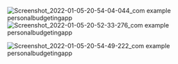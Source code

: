 
![Screenshot_2022-01-05-20-54-04-044_com example personalbudgetingapp](https://user-images.githubusercontent.com/91980956/149319860-ba7a4745-33e8-4f8e-b727-e0157b03e7ca.jpg)
![Screenshot_2022-01-05-20-52-33-276_com example personalbudgetingapp](https://user-images.githubusercontent.com/91980956/149631934-3667fcaa-92d8-41ff-acf1-ba4c8064fa90.jpg)


![Screenshot_2022-01-05-20-54-49-222_com example personalbudgetingapp](https://user-images.githubusercontent.com/91980956/151668246-4e2a52eb-c0d2-4bc0-9877-affe299ea274.jpg)
